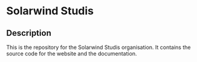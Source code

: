 # Solarwind Studis

## Description
This is the repository for the Solarwind Studis organisation. It contains the source code for the website and the documentation.

